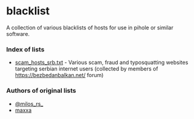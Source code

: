 # blacklist

A collection of various blacklists of hosts for use in pihole or similar software.

### Index of lists
* [scam_hosts_srb.txt](/lists/scam_hosts_srb.txt) - Various scam, fraud and typosquatting websites targeting serbian internet users (collected by members of https://bezbedanbalkan.net/ forum)

### Authors of original lists
* [@milos_rs_](https://twitter.com/milos_rs_ "@milos_rs_ on X")
* [maxxa](https://bezbedanbalkan.net/user-5.html "maxxa on Bezbedanbalkant.net")
